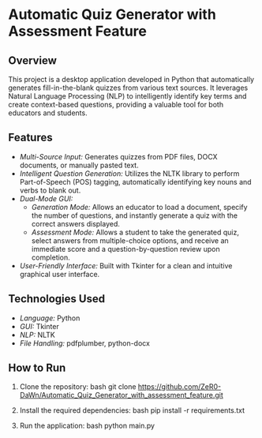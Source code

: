 # Automatic Quiz Generator with Assessment Feature

## Overview

This project is a desktop application developed in Python that automatically generates fill-in-the-blank quizzes from various text sources. It leverages Natural Language Processing (NLP) to intelligently identify key terms and create context-based questions, providing a valuable tool for both educators and students.

## Features

-   *Multi-Source Input:* Generates quizzes from PDF files, DOCX documents, or manually pasted text.
-   *Intelligent Question Generation:* Utilizes the NLTK library to perform Part-of-Speech (POS) tagging, automatically identifying key nouns and verbs to blank out.
-   *Dual-Mode GUI:*
    -   *Generation Mode:* Allows an educator to load a document, specify the number of questions, and instantly generate a quiz with the correct answers displayed.
    -   *Assessment Mode:* Allows a student to take the generated quiz, select answers from multiple-choice options, and receive an immediate score and a question-by-question review upon completion.
-   *User-Friendly Interface:* Built with Tkinter for a clean and intuitive graphical user interface.

## Technologies Used

-   *Language:* Python
-   *GUI:* Tkinter
-   *NLP:* NLTK
-   *File Handling:* pdfplumber, python-docx

## How to Run

1.  Clone the repository:
    bash
    git clone https://github.com/ZeR0-DaWn/Automatic_Quiz_Generator_with_assessment_feature.git
    
2.  Install the required dependencies:
    bash
    pip install -r requirements.txt
    
3.  Run the application:
    bash
    python main.py
